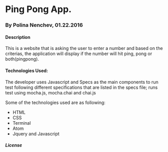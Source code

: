 # Ping Pong App.
### By Polina Nenchev, 01.22.2016

#### Description
This is a website that is asking the user to enter a number and based on the criterias, the application will display if the number will hit ping, pong or both(pingpong).

#### Technologies Used:
The developer uses Javascript and Specs as the main components to run test following different specifications that are listed in the specs file; runs test using mocha.js, mocha.chai and chai.js

Some of the technologies used are as following:
* HTML
* CSS
* Terminal
* Atom
* Jquery and Javascript


##### License
